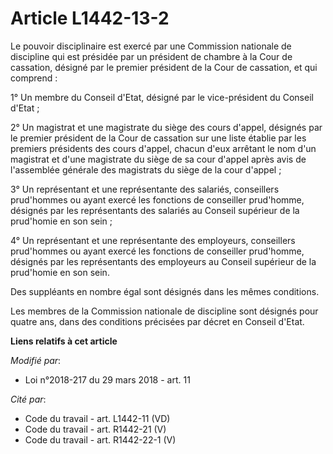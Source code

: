 # Article L1442-13-2

Le pouvoir disciplinaire est exercé par une Commission nationale de discipline qui est présidée par un président de chambre à
la Cour de cassation, désigné par le premier président de la Cour de cassation, et qui comprend :

1° Un membre du Conseil d'Etat, désigné par le vice-président du Conseil d'Etat ;

2° Un magistrat et une magistrate du siège des cours d'appel, désignés par le premier président de la Cour de cassation sur
une liste établie par les premiers présidents des cours d'appel, chacun d'eux arrêtant le nom d'un magistrat et d'une
magistrate du siège de sa cour d'appel après avis de l'assemblée générale des magistrats du siège de la cour d'appel ;

3° Un représentant et une représentante des salariés, conseillers prud'hommes ou ayant exercé les fonctions de conseiller
prud'homme, désignés par les représentants des salariés au Conseil supérieur de la prud'homie en son sein ;

4° Un représentant et une représentante des employeurs, conseillers prud'hommes ou ayant exercé les fonctions de conseiller
prud'homme, désignés par les représentants des employeurs au Conseil supérieur de la prud'homie en son sein.

Des suppléants en nombre égal sont désignés dans les mêmes conditions.

Les membres de la Commission nationale de discipline sont désignés pour quatre ans, dans des conditions précisées par décret
en Conseil d'Etat.

**Liens relatifs à cet article**

_Modifié par_:

  - Loi n°2018-217 du 29 mars 2018 - art. 11

_Cité par_:

  - Code du travail - art. L1442-11 (VD)
  - Code du travail - art. R1442-21 (V)
  - Code du travail - art. R1442-22-1 (V)
